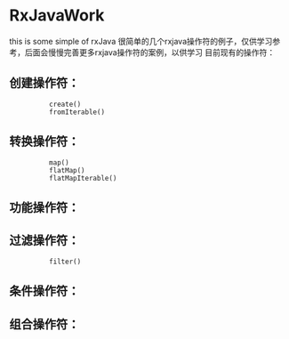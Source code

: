RxJavaWork
======
this is some simple of rxJava
很简单的几个rxjava操作符的例子，仅供学习参考，后面会慢慢完善更多rxjava操作符的案例，以供学习
目前现有的操作符：

## 创建操作符：
              create()  
              fromIterable()  
## 转换操作符：
              map()
              flatMap()
              flatMapIterable()
## 功能操作符：  
## 过滤操作符：
              filter()  
## 条件操作符：  
## 组合操作符：  
